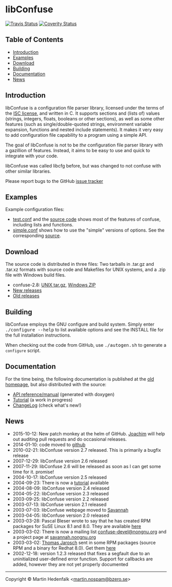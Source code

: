 libConfuse
==========
[![Travis Status][]][Travis] [![Coverity Status][]][Coverity Scan]

Table of Contents
-----------------

* [Introduction](#introduction)
* [Examples](#examples)
* [Download](#download)
* [Building](#building)
* [Documentation](#documentation)
* [News](#news)


Introduction
------------

libConfuse is a configuration file parser library, licensed under the
terms of the [ISC license](http://en.wikipedia.org/wiki/ISC_license),
and written in C.  It supports sections and (lists of) values (strings,
integers, floats, booleans or other sections), as well as some other
features (such as single/double-quoted strings, environment variable
expansion, functions and nested include statements).  It makes it very
easy to add configuration file capability to a program using a simple
API.

The goal of libConfuse is not to be _the_ configuration file parser
library with a gazillion of features.  Instead, it aims to be easy to
use and quick to integrate with your code.

libConfuse was called libcfg before, but was changed to not confuse with
other similar libraries.

Please report bugs to the GitHub [issue tracker](https://github.com/martinh/libconfuse/issues)


Examples
--------

Example configuration files:

* [test.conf](blob/master/examples/test.conf) and the
  [source code](blob/master/examples/cfgtest.c) shows most of the
  features of confuse, including lists and functions.
* [simple.conf](blob/master/examples/simple.conf) shows how to use the
  "simple" versions of options. See the corresponding
  [source](blob/master/examples/simple.c).


Download
--------

The source code is distributed in three files: Two tarballs in .tar.gz
and .tar.xz formats with source code and Makefiles for UNIX systems, and
a .zip file with Windows build files.

* confuse-2.8:
  [UNIX tar.gz](https://github.com/martinh/libconfuse/releases/download/v2.8/confuse-2.8.tar.gz),
  [Windows ZIP](https://github.com/martinh/libconfuse/releases/download/v2.8/confuse-2.8.zip)
* [New releases](https://github.com/martinh/libconfuse/releases)
* [Old releases](http://savannah.nongnu.org/download/confuse/)


Building
--------

libConfuse employs the GNU configure and build system.  Simply enter
<kbd>./configure --help</kbd> to list available options and see the
INSTALL file for the full installation instructions.

When checking out the code from GitHub, use <kbd>./autogen.sh</kbd> to
generate a `configure` script.


Documentation
-------------

For the time being, the following documentation is published at the
[old homepage](http://www.nongnu.org/confuse/), but also distributed
with the source:

* [API reference/manual](http://www.nongnu.org/confuse/manual/) (generated with doxygen)
* [Tutorial](http://www.nongnu.org/confuse/tutorial-html/) (a work in progress)
* [ChangeLog](ChangeLog.md) (check what's new!)


News
----

* 2015-10-12: New patch monkey at the helm of GitHub.
  [Joachim](https://github.com/troglobit) will help out auditing pull
  requests and do occasional releases.
* 2014-01-10: code moved to
  [github](https://github.com/martinh/libconfuse)
* 2010-02-21: libConfuse version 2.7 released. This is primarily a
  bugfix release
* 2007-12-29: libConfuse version 2.6 released
* 2007-11-29: libConfuse 2.6 will be released as soon as I can get some
  time for it. promise!
* 2004-10-17: libConfuse version 2.5 released
* 2004-09-23: There is now a
  [tutorial](http://www.nongnu.org/confuse/tutorial-html/index.html)
  available
* 2004-08-09: libConfuse version 2.4 released
* 2004-05-22: libConfuse version 2.3 released
* 2003-09-25: libConfuse version 2.2 released
* 2003-07-13: libConfuse version 2.1 released
* 2003-07-03: libConfuse webpage moved to
  [Savannah](http://www.nongnu.org/confuse/)
* 2003-04-05: libConfuse version 2.0 released
* 2003-03-28: Pascal Bleser wrote to say that he has created RPM
  packages for SuSE Linux 8.1 and 8.0. They are available
  [here](http://guru.unixtech.be/rpm/packages/Development/libconfuse/)
* 2003-03-02: There is now a mailing list
  [confuse-devel@nongnu.org](mailto:confuse-devel@nongnu.org) and a
  project page at
  [savannah.nongnu.org](http://savannah.nongnu.org/projects/confuse/)
* 2003-03-02: [Thomas Jarosch](mailto:thomas!jarosch@intra2net!com) sent
  in some RPM packages (source RPM and a binary for Redhat 8.0). Get
  them [here](http://savannah.nongnu.org/files/?group=confuse)
* 2002-12-18: version 1.2.3 released that fixes a segfault due to an
  uninitialized user-defined error function. Support for callbacks are
  added, however they are not yet properly documented

----

Copyright &copy; Martin Hedenfalk <[martin.nospam@bzero.se](mailto:martin@bzero.se)>

[Travis]:           https://travis-ci.org/troglobit/libconfuse
[Travis Status]:    https://travis-ci.org/troglobit/libconfuse.png?branch=master
[Coverity Scan]:    https://scan.coverity.com/projects/6674
[Coverity Status]:  https://scan.coverity.com/projects/6674/badge.svg

<!--
  -- Local Variables:
  -- mode: markdown
  -- End:
  -->
